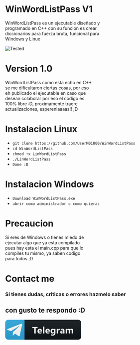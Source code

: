 # WinWordListPass V1
WinWordListPass es un ejecutable diseñado y </br>
programado en C++ con su funcion es crear </br>
diccionarios para fuerza bruta, funcional para </br>
Windows y Linux </br>

![Tested](https://img.shields.io/badge/Tested-Windows%20%7C%20Linux%20%26%20Termux-blue)
# Version 1.0
WinWordListPass como esta echo en C++ </br>
se me dificultaron ciertas cosas, por eso </br>
eh publicado el ejecutable en caso que </br>
desean colaborar por eso el codigo es </br>
100% libre :D, proximamente traere </br> 
actualizaciones, esperenlaaaas!! ;D

# Instalacion Linux

* `git clone https://github.com/UserM01000/WinWordListPass`
* `cd WinWordListPass`
* `chmod +x LinWordListPass`
* `./LinWordListPass`
* `Done :D` 

# Instalacion Windows

* `Download WinWordListPass.exe`
* `abrir como administrador o como quieras`
# Precaucion
Si eres de Windows o tienes miedo de </br>
ejecutar algo que ya esta compilado </br>
pues hay esta el main.cpp para que lo </br>
compiles tu mismo, ya saben codigo </br>
para todos ;D

# Contact me
### Si tienes dudas, criticas o errores hazmelo saber </br>
## con gusto te respondo :D </br>

[![testers](https://raw.githubusercontent.com/MikeCodesDotNET/ColoredBadges/master/svg/social/telegram.svg)](https://t.me/HackForAll1)
